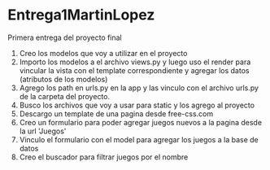 # Entrega1MartinLopez
Primera entrega del proyecto final

1. Creo los modelos que voy a utilizar en el proyecto 
2. Importo los modelos a el archivo views.py y luego uso el render para vincular la vista con el template
correspondiente y agregar los datos (atributos de los modelos)
3. Agrego los path en urls.py en la app y las vinculo con el archivo urls.py de la carpeta del proyecto.
4. Busco los archivos que voy a usar para static y los agrego al proyecto
5. Descargo un template de una pagina desde free-css.com
6. Creo un formulario para poder agregar juegos nuevos a la pagina desde la url 'Juegos'
7. Vinculo el formulario con el model para agregar los juegos a la base de datos
8. Creo el buscador para filtrar juegos por el nombre

